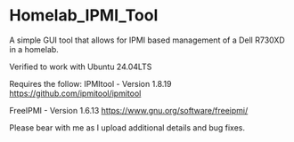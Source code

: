# Homelab_IPMI_Tool
A simple GUI tool that allows for IPMI based management of a Dell R730XD in a homelab. 

Verified to work with Ubuntu 24.04LTS

Requires the follow:
IPMItool - Version 1.8.19
https://github.com/ipmitool/ipmitool

FreeIPMI - Version 1.6.13
https://www.gnu.org/software/freeipmi/

Please bear with me as I upload additional details and bug fixes. 
